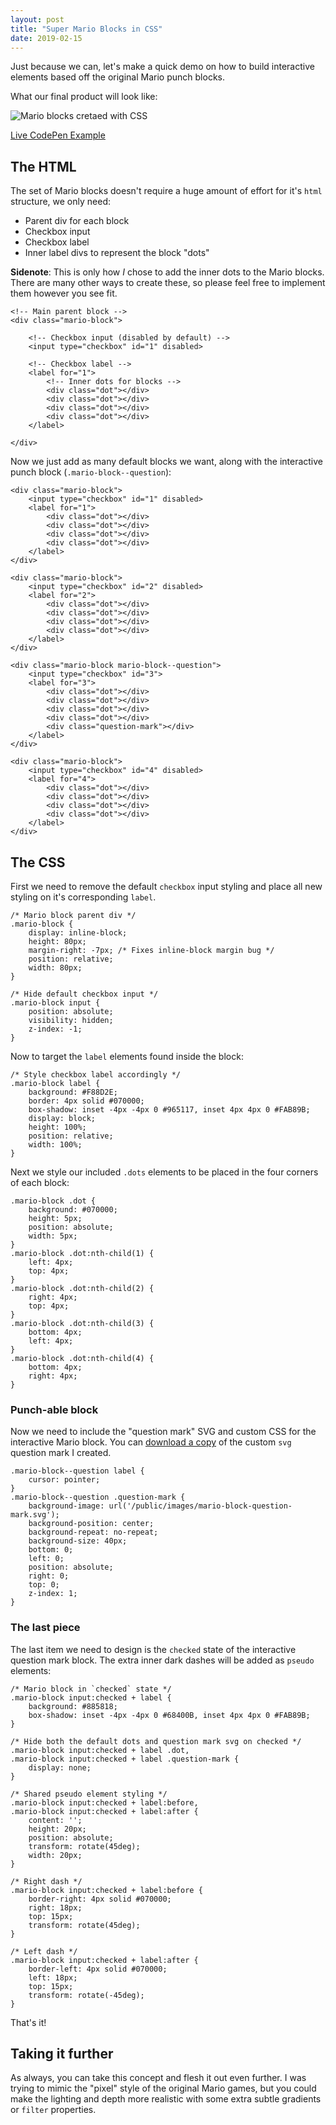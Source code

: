 ```yaml
---
layout: post
title: "Super Mario Blocks in CSS"
date: 2019-02-15
---
```



Just because we can, let's make a quick demo on how to build interactive elements based off the original Mario punch blocks.

What our final product will look like:

![Mario blocks cretaed with CSS](/public/images/mario-block.png)

[Live CodePen Example](https://codepen.io/bradleytaunt/pen/JjEPOVe)

## The HTML

The set of Mario blocks doesn't require a huge amount of effort for it's `html` structure, we only need:

- Parent div for each block
- Checkbox input
- Checkbox label
- Inner label divs to represent the block "dots"

**Sidenote**: This is only how *I* chose to add the inner dots to the Mario blocks. There are many other ways to create these, so please feel free to implement them however you see fit.


    <!-- Main parent block -->
    <div class="mario-block">
    
        <!-- Checkbox input (disabled by default) -->
        <input type="checkbox" id="1" disabled>
    
        <!-- Checkbox label -->
        <label for="1">
            <!-- Inner dots for blocks -->
            <div class="dot"></div>
            <div class="dot"></div>
            <div class="dot"></div>
            <div class="dot"></div>
        </label>
    
    </div>


Now we just add as many default blocks we want, along with the interactive punch block (`.mario-block--question`):


    <div class="mario-block">
        <input type="checkbox" id="1" disabled>
        <label for="1">
            <div class="dot"></div>
            <div class="dot"></div>
            <div class="dot"></div>
            <div class="dot"></div>
        </label>
    </div>
    
    <div class="mario-block">
        <input type="checkbox" id="2" disabled>
        <label for="2">
            <div class="dot"></div>
            <div class="dot"></div>
            <div class="dot"></div>
            <div class="dot"></div>
        </label>
    </div>
    
    <div class="mario-block mario-block--question">
        <input type="checkbox" id="3">
        <label for="3">
            <div class="dot"></div>
            <div class="dot"></div>
            <div class="dot"></div>
            <div class="dot"></div>
            <div class="question-mark"></div>
        </label>
    </div>
    
    <div class="mario-block">
        <input type="checkbox" id="4" disabled>
        <label for="4">
            <div class="dot"></div>
            <div class="dot"></div>
            <div class="dot"></div>
            <div class="dot"></div>
        </label>
    </div>


## The CSS

First we need to remove the default `checkbox` input styling and place all new styling on it's corresponding `label`.


    /* Mario block parent div */
    .mario-block {
        display: inline-block;
        height: 80px;
        margin-right: -7px; /* Fixes inline-block margin bug */
        position: relative;
        width: 80px;
    }
    
    /* Hide default checkbox input */
    .mario-block input {
        position: absolute;
        visibility: hidden;
        z-index: -1;
    }


Now to target the `label` elements found inside the block:


    /* Style checkbox label accordingly */
    .mario-block label {
        background: #F88D2E;
        border: 4px solid #070000;
        box-shadow: inset -4px -4px 0 #965117, inset 4px 4px 0 #FAB89B;
        display: block;
        height: 100%;
        position: relative;
        width: 100%;
    }


Next we style our included `.dots` elements to be placed in the four corners of each block:


    .mario-block .dot {
        background: #070000;
        height: 5px;
        position: absolute;
        width: 5px;
    }
    .mario-block .dot:nth-child(1) {
        left: 4px;
        top: 4px;
    }
    .mario-block .dot:nth-child(2) {
        right: 4px;
        top: 4px;
    }
    .mario-block .dot:nth-child(3) {
        bottom: 4px;
        left: 4px;
    }
    .mario-block .dot:nth-child(4) {
        bottom: 4px;
        right: 4px;
    }


### Punch-able block

Now we need to include the "question mark" SVG and custom CSS for the interactive Mario block. You can <a href="/public/images/mario-block-question-mark.svg">download a copy</a> of the custom `svg` question mark I created.


    .mario-block--question label {
        cursor: pointer;
    }
    .mario-block--question .question-mark {
        background-image: url('/public/images/mario-block-question-mark.svg');
        background-position: center;
        background-repeat: no-repeat;
        background-size: 40px;
        bottom: 0;
        left: 0;
        position: absolute;
        right: 0;
        top: 0;
        z-index: 1;
    }


### The last piece

The last item we need to design is the `checked` state of the interactive question mark block. The extra inner dark dashes will be added as `pseudo` elements:


    /* Mario block in `checked` state */
    .mario-block input:checked + label {
        background: #885818;
        box-shadow: inset -4px -4px 0 #68400B, inset 4px 4px 0 #FAB89B;
    }
    
    /* Hide both the default dots and question mark svg on checked */
    .mario-block input:checked + label .dot,
    .mario-block input:checked + label .question-mark {
        display: none;
    }
    
    /* Shared pseudo element styling */
    .mario-block input:checked + label:before,
    .mario-block input:checked + label:after {
        content: '';
        height: 20px;
        position: absolute;
        transform: rotate(45deg);
        width: 20px;
    }
    
    /* Right dash */
    .mario-block input:checked + label:before {
        border-right: 4px solid #070000;
        right: 18px;
        top: 15px;
        transform: rotate(45deg);
    }
    
    /* Left dash */
    .mario-block input:checked + label:after {
        border-left: 4px solid #070000;
        left: 18px;
        top: 15px;
        transform: rotate(-45deg);
    }


That's it!

## Taking it further

As always, you can take this concept and flesh it out even further. I was trying to mimic the "pixel" style of the original Mario games, but you could make the lighting and depth more realistic with some extra subtle gradients or `filter` properties.
